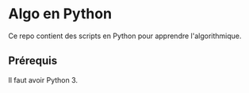 # Algo en Python

Ce repo contient des scripts en Python pour apprendre l'algorithmique.

## Prérequis

Il faut avoir Python 3.